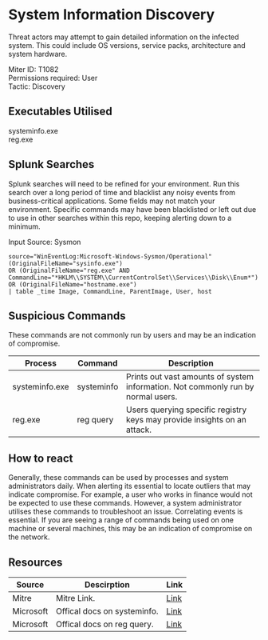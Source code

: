 # System Information Discovery
Threat actors may attempt to gain detailed information on the infected system. This could include OS versions, service packs, architecture and system hardware. 

Miter ID: T1082  
Permissions required: User  
Tactic: Discovery  

## Executables Utilised
systeminfo.exe  
reg.exe  

## Splunk Searches
Splunk searches will need to be refined for your environment. Run this search over a long period of time and blacklist any noisy events from business-critical applications. Some fields may not match your environment. Specific commands may have been blacklisted or left out due to use in other searches within this repo, keeping alerting down to a minimum.

Input Source: Sysmon
```
source="WinEventLog:Microsoft-Windows-Sysmon/Operational"
(OriginalFileName="sysinfo.exe") 
OR (OriginalFileName="reg.exe" AND CommandLine="*HKLM\\SYSTEM\\CurrentControlSet\\Services\\Disk\\Enum*") 
OR (OriginalFileName="hostname.exe")
| table _time Image, CommandLine, ParentImage, User, host
```

## Suspicious Commands
These commands are not commonly run by users and may be an indication of compromise.

| Process  | Command | Description
| ------------- | ------------- | -------- | 
|systeminfo.exe | systeminfo|Prints out vast amounts of system information. Not commonly run by normal users. |
|reg.exe |reg query |Users querying specific registry keys may provide insights on an attack. |

## How to react
Generally, these commands can be used by processes and system administrators daily. When alerting its essential to locate outliers that may indicate compromise.
For example, a user who works in finance would not be expected to use these commands. However, a system administrator utilises these commands to troubleshoot an issue.
Correlating events is essential. If you are seeing a range of commands being used on one machine or several machines, this may be an indication of compromise on the network.

## Resources

| Source | Descirption | Link | 
| --- | --- | --- |
|Mitre |Mitre Link. |[Link](https://attack.mitre.org/techniques/T1082/) |
|  Microsoft | Offical docs on systeminfo.|[Link](https://docs.microsoft.com/en-us/windows-server/administration/windows-commands/systeminfo) |
|  Microsoft | Offical docs on reg query.|[Link](https://docs.microsoft.com/en-us/windows-server/administration/windows-commands/reg-query) |
